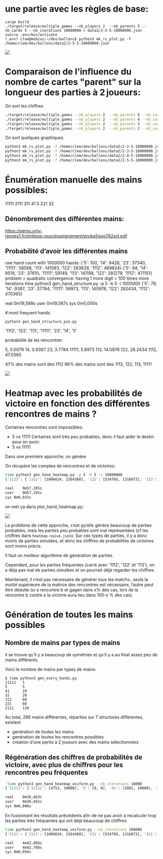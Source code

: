 # une partie avec les règles de base:

```
cargo build
./target/release/multiple_games --nb_players 2  --nb_parents 5 --nb_cards 5 --nb_iterations 10000000 > data2/2-5-5-10000000.json
source .env/bin/activate
(.env) clem@mobius:~/dev/ballons$ python3 mk_rs_plot.py -f /home/clem/dev/ballons/data2/2-5-5-10000000.json
```

![](./notes/2-5-5-10000000.png)

# Comparaison de l’influence du nombre de cartes "parent" sur la longueur des parties à 2 joueurs:

On sort les chiffres

```bash
./target/release/multiple_games --nb_players 2  --nb_parents 5 --nb_cards 5 --nb_iterations 10000000 > data2/2-5-5-10000000.json
./target/release/multiple_games --nb_players 2  --nb_parents 4 --nb_cards 5 --nb_iterations 10000000 > data2/2-4-5-10000000.json
./target/release/multiple_games --nb_players 2  --nb_parents 3 --nb_cards 5 --nb_iterations 10000000 > data2/2-3-5-10000000.json
./target/release/multiple_games --nb_players 2  --nb_parents 2 --nb_cards 5 --nb_iterations 10000000 > data2/2-2-5-10000000.json
```

On sort quelques graphiques
```bash
python3 mk_rs_plot.py -f /home/clem/dev/ballons/data2/2-2-5-10000000.json
python3 mk_rs_plot.py -f /home/clem/dev/ballons/data2/2-3-5-10000000.json
python3 mk_rs_plot.py -f /home/clem/dev/ballons/data2/2-4-5-10000000.json
python3 mk_rs_plot.py -f /home/clem/dev/ballons/data2/2-5-5-10000000.json
```

# Énumération manuelle des mains possibles:

11111
2111
311
41
5
221
32

## Dénombrement des différentes mains:

https://perso.univ-rennes1.fr/philippe.roux/enseignement/proba1/exo762sol.pdf

## Probabilité d’avoir les différentes mains

raw hand count with 1000000 hands:
{'5': 100, '14': 9426, '23': 37340, '11111': 58588, '113': 141093, '122': 283629, '1112': 469824}
{'5': 94,  '14': 9519, '23': 37610, '11111': 59149, '113': 141198, '122': 281279, '1112': 471151}
problem = quadratic convergence: having 1 more digit = 100 times more iterations
time python3 gen_hand_structure.py -p 5 -b 5 -i 1000000
{'5': 79, '14': 9387, '23': 37784, '11111': 58973, '113': 140978, '122': 282434, '1112': 470365}

real	0m19,588s
user	0m19,587s
sys	0m0,000s

# most frequent hands
```
python3 gen_hand_structure_pie.py
```

'1112', '122', '113', '11111', '23', '14', '5'

probabilité de les rencontrer:

5, 0.0079
14, 0.9387
23, 3.7784
11111, 5.8973
113, 14.0978
122, 28.2434
1112, 47.0365

47% des mains sont des 1112
96% des mains sont des 1112, 122, 113, 11111

![](./notes/piechart.png)

# Heatmap avec les probabilités de victoire en fonction des différentes rencontres de mains ?

Certaines rencontres sont impossibles:
 - 5 vs 11111
Certaines sont très peu probables, donc il faut aider le destin pour en avoir:
 - 5 vs 11111

Dans une première approche, on génère

On récupère les comptes de rencontres et de victoires:

```bash
time python3 gen_hand_heatmap.py -p 5 -b 5 -i 10000000
{'1112': {'1112': [1096634, 2264360], '122': [534765, 1316073], '113': [199703, 633220], '11111': [169968, 292299], '23': [43289, 163734], '14': [5431, 37203], '5': [7, 314]}, '122': {'1112': [748418, 1317176], '122': [387001, 793237], '113': [159508, 408524], '11111': [108201, 163988], '23': [36298, 109777], '14': [5929, 30139], '5': [30, 379]}, '113': {'1112': [420634, 632480], '122': [242647, 409511], '113': [106885, 217067], '11111': [54222, 72753], '23': [26445, 61486], '14': [4603, 16608], '5': [21, 175]}, '11111': {'1112': [112353, 292343], '122': [51235, 163561], '113': [17070, 72373], '11111': [18536, 38556], '23': [3447, 18062], '14': [292, 2964], '5': [0, 0]}, '23': {'1112': [118097, 163429], '122': [71744, 109826], '113': [34123, 61269], '11111': [14407, 18205], '23': [9059, 18273], '14': [1761, 5487], '5': [11, 75]}, '14': {'1112': [31439, 37283], '122': [24018, 30261], '113': [11879, 16574], '11111': [2688, 3042], '23': [3644, 5433], '14': [765, 1513], '5': [6, 25]}, '5': {'1112': [306, 318], '122': [318, 344], '113': [170, 184], '11111': [0, 0], '23': [69, 80], '14': [15, 17], '5': [0, 0]}}

real	9m57,285s
user	9m57,191s
sys	0m0,032s
```
on met ça dans plot_hand_heatmap.py:

![](notes/heatmap.png)

Le problème de cette approche, c’est qu’elle génère beaucoup de parties probables, mais les parties peu probables sont mal représentées (cf les chiffres dans `heatmap-naive.json`).
Sur ces types de parties, il y a donc moins de parties simulées, et donc les chiffres de probabilités de victoires sont moins précis.

Il faut un meilleur algorithme de génération de parties.

Cependant, pour les parties fréquentes (carré avec '1112', '122' et '113'), on a déja pas mal de parties simulées et on pourrait déjà regarder les chiffres.

Maintenant, il n’est pas nécessaire de générer tous les matchs ; seuls la moitié supérieure de la matrice des rencontres est nécessaire, l’autre peut être déduite (si a rencontre b et gagen dans x% des cas, lors de la rencontre b contre a la victoire aura lieu dans 100-x % des cas).


# Génération de toutes les mains possibles


## Nombre de mains par types de mains

il se trouve qu’il y a beaucoup de symétries et qu’il y a au final assez peu de mains différents.

Voici le nombre de mains par types de mains:

```
$ time python3 gen_every_hands.py 
11111 	1
5 		5
41 		20
32 		20
311 	60
221 	60
2111 	120
```

Au total, 286 mains différentes, réparties sur 7 structures différentes, existent

 - genération de toutes les mains
 - genération de toutes les rencontres possibles
 - création d’une partie à 2 joueurs avec des mains sélectionnées


## Régénération des chiffres de probabilités de victoire, avec plus de chiffres pour les rencontres peu fréquentes

```bash
 time python3 gen_hand_heatmap_uniform.py --nb_iterations 10000
{'11111': {'11111': [4753, 10000], '5': [0, 0], '41': [1081, 10000], '32': [1946, 10000], '311': [2444, 10000], '221': [3111, 10000], '2111': [3815, 10000]}, '5': {'11111': [0, 0], '5': [4945, 10000], '41': [7750, 10000], '32': [8633, 10000], '311': [8956, 10000], '221': [9323, 10000], '2111': [9529, 10000]}, '41': {'11111': [8790, 10000], '5': [2229, 10000], '41': [4888, 10000], '32': [6680, 10000], '311': [7164, 10000], '221': [7926, 10000], '2111': [8386, 10000]}, '32': {'11111': [7912, 10000], '5': [1232, 10000], '41': [3352, 10000], '32': [4963, 10000], '311': [5653, 10000], '221': [6520, 10000], '2111': [7218, 10000]}, '311': {'11111': [7383, 10000], '5': [979, 10000], '41': [2808, 10000], '32': [4244, 10000], '311': [4839, 10000], '221': [5949, 10000], '2111': [6602, 10000]}, '221': {'11111': [6675, 10000], '5': [637, 10000], '41': [2025, 10000], '32': [3394, 10000], '311': [4024, 10000], '221': [4804, 10000], '2111': [5714, 10000]}, '2111': {'11111': [5808, 10000], '5': [461, 10000], '41': [1533, 10000], '32': [2636, 10000], '311': [3208, 10000], '221': [4080, 10000], '2111': [4886, 10000]}}

real	0m36,663s
user	0m36,661s
sys	0m0,000s
```

En fusionnant les résultats précédents afin de ne pas avoir à recalculer trop les parties très fréquentes qui ont déjà beaucoup de chiffres:

```bash
time python3 gen_hand_heatmap_uniform.py --nb_iterations 100000
{'2111': {'2111': [1096634, 2264360], '221': [534765, 1316073], '311': [199703, 633220], '11111': [169968, 292299], '32': [69997, 263734], '41': [21130, 137203], '5': [4297, 100314]}, '221': {'2111': [748418, 1317176], '221': [387001, 793237], '311': [159508, 408524], '11111': [108201, 163988], '32': [70114, 209777], '41': [25779, 130139], '5': [6455, 100379]}, '311': {'2111': [420634, 632480], '221': [242647, 409511], '311': [106885, 217067], '11111': [128528, 172753], '32': [69617, 161486], '41': [32812, 116608], '5': [9761, 100175]}, '11111': {'2111': [112353, 292343], '221': [82382, 263561], '311': [40647, 172373], '11111': [66401, 138556], '32': [22986, 118062], '41': [11305, 102964], '5': [0, 0]}, '32': {'2111': [118097, 163429], '221': [136920, 209826], '311': [89716, 161269], '11111': [93415, 118205], '32': [58034, 118273], '41': [35266, 105487], '5': [12623, 100075]}, '41': {'2111': [115177, 137283], '221': [103424, 130261], '311': [83104, 116574], '11111': [90862, 103042], '32': [69726, 105433], '41': [50588, 101513], '5': [22455, 100025]}, '5': {'2111': [95782, 100318], '221': [93662, 100344], '311': [90142, 100184], '11111': [0, 0], '32': [87187, 100080], '41': [77193, 100017], '5': [49855, 100000]}}

real	4m42,866s
user	4m42,708s
sys	0m0,056s
```